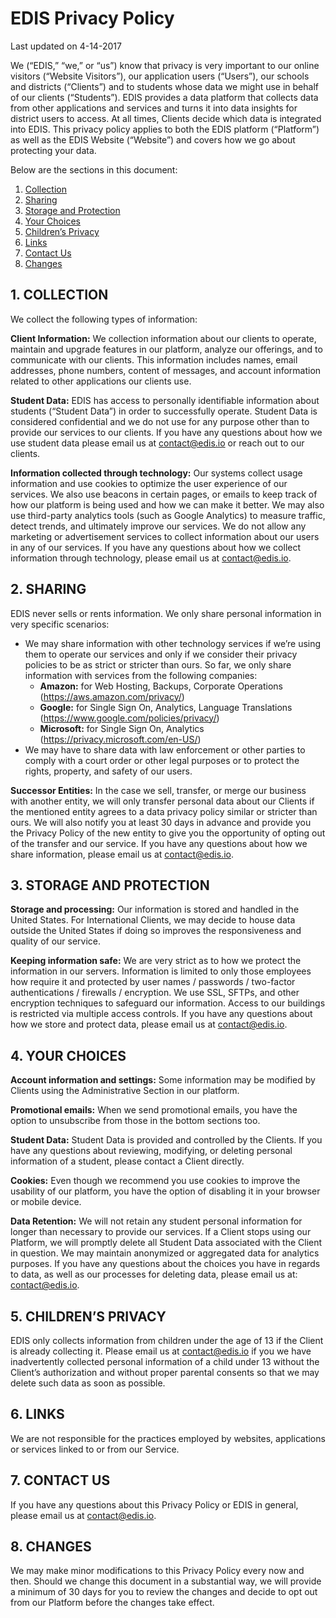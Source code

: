 # EDIS Privacy Policy
Last updated on 4-14-2017

We (“EDIS,” “we,” or “us”) know that privacy is very important to our online visitors (“Website Visitors”), our application users (“Users”), our schools and districts (“Clients”) and to students whose data we might use in behalf of our clients (“Students”). EDIS provides a data platform that collects data from other applications and services and turns it into data insights for district users to access. At all times, Clients decide which data is integrated into EDIS. This privacy policy applies to both the EDIS platform (“Platform”) as well as the EDIS Website (“Website”) and covers how we go about protecting your data.

Below are the sections in this document:
1.	[Collection](#collection)
2.	[Sharing](#sharing)
3.	[Storage and Protection](#storage)
4.	[Your Choices](#choices)
5.	[Children’s Privacy](#children)
6.	[Links](#links)
7.	[Contact Us](#contact)
8.	[Changes](#changes)

## 1. COLLECTION <a name="collection"></a>
We collect the following types of information:

**Client Information:** We collection information about our clients to operate, maintain and upgrade features in our platform, analyze our offerings, and to communicate with our clients. This information includes names, email addresses, phone numbers, content of messages, and account information related to other applications our clients use.

**Student Data:** EDIS has access to personally identifiable information about students (“Student Data”) in order to successfully operate. Student Data is considered confidential and we do not use for any purpose other than to provide our services to our clients. If you have any questions about how we use student data please email us at contact@edis.io or reach out to our clients.

**Information collected through technology:** Our systems collect usage information and use cookies to optimize the user experience of our services. We also use beacons in certain pages, or emails to keep track of how our platform is being used and how we can make it better. We may also use third-party analytics tools (such as Google Analytics) to measure traffic, detect trends, and ultimately improve our services. We do not allow any marketing or advertisement services to collect information about our users in any of our services. 
If you have any questions about how we collect information through technology, please email us at contact@edis.io.

## 2. SHARING <a name="sharing"></a>
EDIS never sells or rents information. We only share personal information in very specific scenarios:

- We may share information with other technology services if we’re using them to operate our services and only if we consider their privacy policies to be as strict or stricter than ours. So far, we only share information with services from the following companies:
  * **Amazon:** for Web Hosting, Backups, Corporate Operations (https://aws.amazon.com/privacy/)
  * **Google:** for Single Sign On, Analytics, Language Translations (https://www.google.com/policies/privacy/)
  * **Microsoft:** for Single Sign On, Analytics (https://privacy.microsoft.com/en-US/)
-	We may have to share data with law enforcement or other parties to comply with a court order or other legal purposes or to protect the rights, property, and safety of our users.

**Successor Entities:** In the case we sell, transfer, or merge our business with another entity, we will only transfer personal data about our Clients if the mentioned entity agrees to a data privacy policy similar or stricter than ours. We will also notify you at least 30 days in advance and provide you the Privacy Policy of the new entity to give you the opportunity of opting out of the transfer and our service.
If you have any questions about how we share information, please email us at contact@edis.io.

## 3. STORAGE AND PROTECTION <a name="storage"></a>

**Storage and processing:** Our information is stored and handled in the United States. For International Clients, we may decide to house data outside the United States if doing so improves the responsiveness and quality of our service.

**Keeping information safe:** We are very strict as to how we protect the information in our servers. Information is limited to only those employees how require it and protected by user names / passwords / two-factor authentications / firewalls / encryption. We use SSL, SFTPs, and other encryption techniques to safeguard our information. Access to our buildings is restricted via multiple access controls.
If you have any questions about how we store and protect data, please email us at contact@edis.io.

## 4. YOUR CHOICES <a name="choices"></a>

**Account information and settings:**  Some information may be modified by Clients using the Administrative Section in our platform. 

**Promotional emails:** When we send promotional emails, you have the option to unsubscribe from those in the bottom sections too.

**Student Data:** Student Data is provided and controlled by the Clients. If you have any questions about reviewing, modifying, or deleting personal information of a student, please contact a Client directly.

**Cookies:** Even though we recommend you use cookies to improve the usability of our platform, you have the option of disabling it in your browser or mobile device.

**Data Retention:** We will not retain any student personal information for longer than necessary to provide our services. If a Client stops using our Platform, we will promptly delete all Student Data associated with the Client in question. We may maintain anonymized or aggregated data for analytics purposes.
If you have any questions about the choices you have in regards to data, as well as our processes for deleting data, please email us at: contact@edis.io.

## 5. CHILDREN’S PRIVACY <a name="children"></a>
EDIS only collects information from children under the age of 13 if the Client is already collecting it. 
Please email us at contact@edis.io if you we have inadvertently collected personal information of a child under 13 without the Client’s authorization and without proper parental consents so that we may delete such data as soon as possible.

## 6. LINKS <a name="links"></a>
We are not responsible for the practices employed by websites, applications or services linked to or from our Service.

## 7. CONTACT US <a name="contact"></a>
If you have any questions about this Privacy Policy or EDIS in general, please email us at contact@edis.io.

## 8. CHANGES <a name="changes"></a>
We may make minor modifications to this Privacy Policy every now and then. Should we change this document in a substantial way, we will provide a minimum of 30 days for you to review the changes and decide to opt out from our Platform before the changes take effect.
